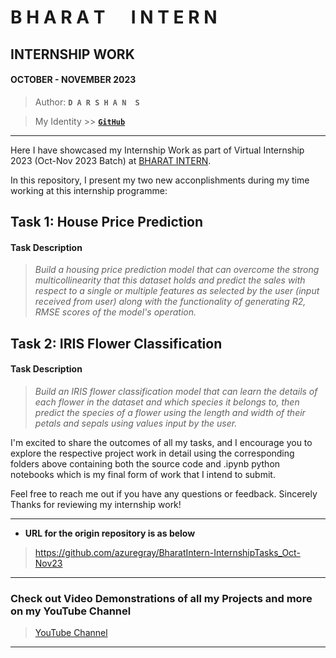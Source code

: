 # **B H A R A T &emsp; I N T E R N**
## INTERNSHIP WORK
#### OCTOBER - NOVEMBER 2023

> Author: **`D A R S H A N  S`**

> My Identity >>  [**`GitHub`**](https://github.com/azuregray/)
---

Here I have showcased my Internship Work as part of Virtual Internship 2023 (Oct-Nov 2023 Batch) at [BHARAT INTERN](https://bharatintern.live/). 

In this repository, I present my two new acconplishments during my time working at this internship programme:

## Task 1: House Price Prediction

#### Task Description
> *Build a housing price prediction model that can overcome the strong multicollinearity that this dataset holds and predict the sales with respect to a single or multiple features as selected by the user (input received from user) along with the functionality of generating R2, RMSE scores of the model's operation.*

## Task 2: IRIS Flower Classification

#### Task Description
> *Build an IRIS flower classification model that can learn the details of each flower in the dataset and which species it belongs to, then predict the species of a flower using the length and width of their petals and sepals using values input by the user.*

I'm excited to share the outcomes of all my tasks, and I encourage you to explore the respective project work in detail using the corresponding folders above containing both the source code and .ipynb python notebooks which is my final form of work that I intend to submit.

Feel free to reach me out if you have any questions or feedback.
Sincerely Thanks for reviewing my internship work!

---

- **URL for the origin repository is as below**

> https://github.com/azuregray/BharatIntern-InternshipTasks_Oct-Nov23

---
### Check out Video Demonstrations of all my Projects and more on my YouTube Channel

> [YouTube Channel](https://youtube.com/@pantoneblack)

---

